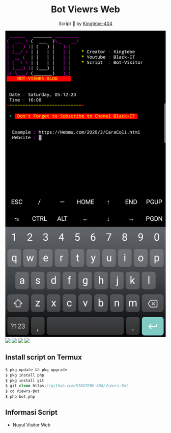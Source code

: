 <h1 align="center">
  Bot Viewrs Web
</h1>
</div>
<p align="center">
    Script 🙋 by <a href="https://github.com/KINGTEBE-404">Kingtebe-404</a>
</p>


![screen](https://github.com/KINGTEBE-404/Viewrs-Bot/blob/Kingtebe/Screenshot_2020-12-05-16-01-15-22.png)
   ![](https://img.shields.io/badge/Pemograman-PHP-blue) ![](https://img.shields.io/badge/green) ![](https://img.shields.io/badge/Size-4.34KB-orange) ![](https://img.shields.io/badge/Relase-20-08-20-brightgreen)

## Install script on Termux
```php
$ pkg update && pkg upgrade
$ pkg install php
$ pkg install git
$ git clone https://github.com/KINGTEBE-404/Viewrs-Bot
$ cd Viewrs-Bot
$ php bot.php
```

## Informasi Script
+ Nuyul Visitor Web

